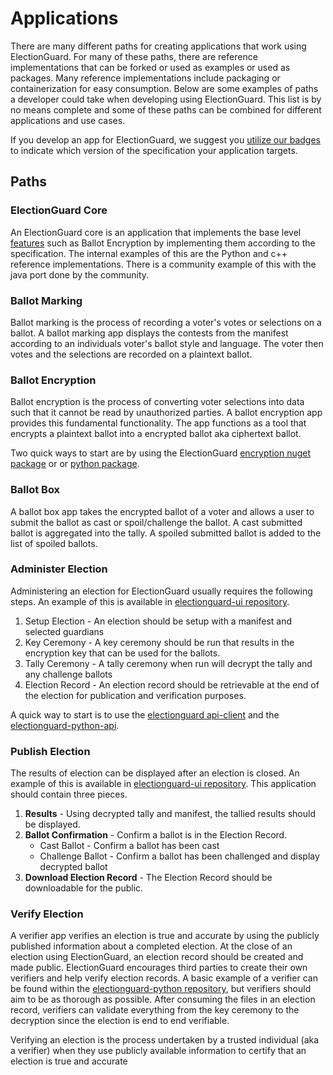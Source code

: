 # Applications

There are many different paths for creating applications that work using ElectionGuard. For many of these paths, there are reference implementations that can be forked or used as examples or used as packages. Many reference implementations include packaging or containerization for easy consumption. Below are some examples of paths a developer could take when developing using ElectionGuard. This list is by no means complete and some of these paths can be combined for different applications and use cases. 

If you develop an app for ElectionGuard, we suggest you [utilize our badges][badges] to indicate which version of the specification your application targets. 

## Paths

### ElectionGuard Core

An ElectionGuard core is an application that implements the base level [features][features] such as Ballot Encryption by implementing them according to the specification. The internal examples of this are the Python and c++ reference implementations. There is a community example of this with the java port done by the community. 

### Ballot Marking

Ballot marking is the process of recording a voter's votes or selections on a ballot. A ballot marking app displays the contests from the manifest according to an individuals voter's ballot style and language. The voter then votes and the selections are recorded on a plaintext ballot. 

### Ballot Encryption

Ballot encryption is the process of converting voter selections into data such that it cannot be read by unauthorized parties. A ballot encryption app provides this fundamental functionality. The app functions as a tool that encrypts a plaintext ballot into a encrypted ballot aka ciphertext ballot. 

Two quick ways to start are by using the ElectionGuard [encryption nuget package][encryption nuget package] or or [python package][python package].

### Ballot Box

A ballot box app takes the encrypted ballot of a voter and allows a user to submit the ballot as cast or spoil/challenge the ballot. A cast submitted ballot is aggregated into the tally. A spoiled submitted ballot is added to the list of spoiled ballots. 

### Administer Election

Administering an election for ElectionGuard usually requires the following steps. An example of this is available in [electionguard-ui repository][admin app].

1. Setup Election - An election should be setup with a manifest and selected guardians
2. Key Ceremony - A key ceremony should be run that results in the encryption key that can be used for the ballots.
3. Tally Ceremony - A tally ceremony when run will decrypt the tally and any challenge ballots
4. Election Record - An election record should be retrievable at the end of the election for publication and verification purposes. 

A quick way to start is to use the [electionguard api-client][api client] and the [electionguard-python-api][api].

### Publish Election

The results of election can be displayed after an election is closed. An example of this is available in [electionguard-ui repository][result app]. This application should contain three pieces. 

1. **Results** - Using decrypted tally and manifest, the tallied results should be displayed. 
2. **Ballot Confirmation** - Confirm a ballot is in the Election Record.
    - Cast Ballot - Confirm a ballot has been cast
    - Challenge Ballot - Confirm a ballot has been challenged and display decrypted ballot
3. **Download Election Record** - The Election Record should be downloadable for the public. 

### Verify Election

A verifier app verifies an election is true and accurate by using the publicly published information about a completed election. At the close of an election using ElectionGuard, an election record should be created and made public. ElectionGuard encourages third parties to create their own verifiers and help verify election records. A basic example of a verifier can be found within the [electionguard-python repository][verifier], but  verifiers should aim to be as thorough as possible. After consuming the files in an election record, verifiers can validate everything from the key ceremony to the decryption since the election is end to end verifiable. 

Verifying an election is the process undertaken by a trusted individual (aka a verifier) when they use publicly available information to certify that an election is true and accurate

<!--Links-->
[badges]: Badges.md
[features]: ../overview/Features.md
[admin app]: https://github.com/microsoft/electionguard-ui/tree/main/packages/admin-app
[result app ]: https://github.com/microsoft/electionguard-ui/tree/main/packages/result-app
[api client]: https://github.com/microsoft/electionguard-ui/tree/main/packages/api-client
[api]:https://github.com/microsoft/electionguard-api-python
[election record]: Election_Record.md
[verifier]: https://github.com/microsoft/electionguard-python/tree/main/src/electionguard_verify
[encryption nuget package]: https://www.nuget.org/packages/ElectionGuard.Encryption/
[python package]: https://pypi.org/project/electionguard/




